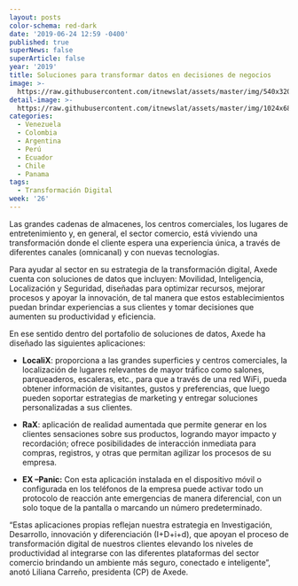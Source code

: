 ```yaml
---
layout: posts
color-schema: red-dark
date: '2019-06-24 12:59 -0400'
published: true
superNews: false
superArticle: false
year: '2019'
title: Soluciones para transformar datos en decisiones de negocios
image: >-
  https://raw.githubusercontent.com/itnewslat/assets/master/img/540x320/Axede-Datos-p.jpg
detail-image: >-
  https://raw.githubusercontent.com/itnewslat/assets/master/img/1024x680/Axede-Datos-g.jpg
categories:
  - Venezuela
  - Colombia
  - Argentina
  - Perú
  - Ecuador
  - Chile
  - Panama
tags:
  - Transformación Digital
week: '26'
---
```

Las grandes cadenas de almacenes, los centros comerciales, los lugares de entretenimiento y, en general, el sector comercio, está viviendo una transformación donde el cliente espera una experiencia única, a través de diferentes canales (omnicanal) y con nuevas tecnologías.

Para ayudar al sector en  su estrategia de la transformación digital, Axede cuenta con soluciones de datos que incluyen: Movilidad, Inteligencia, Localización y Seguridad, diseñadas para optimizar recursos, mejorar procesos y apoyar la innovación, de tal manera que estos establecimientos puedan brindar experiencias a sus clientes y tomar decisiones que aumenten su productividad y eficiencia.  

En ese sentido dentro del portafolio de soluciones de datos, Axede ha diseñado las siguientes aplicaciones:

- **LocaliX**: proporciona a las grandes superficies y centros comerciales, la localización de lugares relevantes de mayor tráfico como salones, parqueaderos, escaleras, etc., para que a través de una red WiFi, pueda obtener información de visitantes, gustos y preferencias, que luego pueden soportar estrategias de marketing y entregar soluciones personalizadas a sus clientes.

- **RaX**: aplicación de realidad aumentada que permite generar en los clientes sensaciones sobre sus productos, logrando mayor impacto y recordación; ofrece posibilidades de interacción inmediata para compras, registros, y otras que permitan agilizar los procesos de su empresa.

- **EX –Panic:** Con esta aplicación instalada en el dispositivo móvil o configurada en los teléfonos de la empresa puede activar todo un protocolo de reacción ante emergencias de manera diferencial, con un solo toque de la pantalla o marcando un número predeterminado.

“Estas aplicaciones propias reflejan nuestra estrategia en Investigación, Desarrollo, innovación y diferenciación (I+D+i+d), que apoyan el proceso de transformación digital de nuestros clientes elevando los niveles de productividad al integrarse con las diferentes plataformas del sector comercio brindando un ambiente más seguro, conectado e inteligente”, anotó Liliana Carreño, presidenta (CP) de Axede.